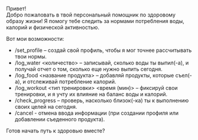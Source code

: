Привет!  
Добро пожаловать в твой персональный помощник по здоровому образу жизни! Я помогу тебе следить за нормами потребления воды, калорий и физической активностью.  
  
Вот мои возможности:  
- /set_profile – создай свой профиль, чтобы я мог точнее рассчитывать твои нормы.  
- /log_water <количество> – записывай, сколько воды ты выпил(-а), и получай отчет о том, сколько еще нужно выпить сегодня.  
- /log_food <название продукта> – добавляй продукты, которые съел(-а), и отслеживай потребление калорий.  
- /log_workout <тип тренировки> <время (мин)> – фиксируй свои тренировки, и я учту их влияние на баланс воды и калорий.  
- /check_progress – проверь, насколько близок(-ка) ты к выполнению своих целей на сегодня.
- /cancel - отмена ввода информации (при создании профиля или добавлении съеденного продукта).  
  
Готов начать путь к здоровью вместе?  